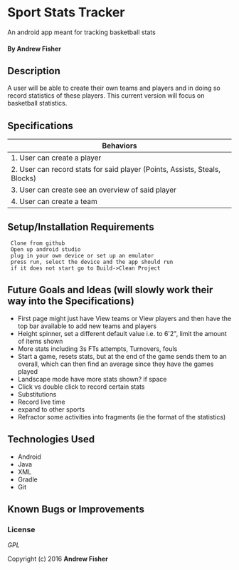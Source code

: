 # Sport Stats Tracker

An android app meant for tracking basketball stats

#### By **Andrew Fisher**

## Description
A user will be able to create their own teams and players and in doing so record statistics of these players. This current version will focus on basketball statistics.

## Specifications

|Behaviors                |
|------------------------- |
|1. User can create a player|
|2. User can record stats for said player (Points, Assists, Steals, Blocks)|
|3. User can create see an overview of said player|
|4. User can create a team|




## Setup/Installation Requirements

```
 Clone from github
 Open up android studio
 plug in your own device or set up an emulator
 press run, select the device and the app should run
 if it does not start go to Build->Clean Project
```


## Future Goals and Ideas (will slowly work their way into the Specifications)
 * First page might just have View teams or View players and then have the top bar available to add new teams and players
 * Height spinner, set a different default value i.e. to 6'2", limit the amount of items shown
 * More stats including 3s FTs attempts, Turnovers, fouls
 * Start a game, resets stats, but at the end of the game sends them to an overall, which can then find an average since they have the games played
 * Landscape mode have more stats shown? if space
 * Click vs double click to record certain stats
 * Substitutions
 * Record live time
 * expand to other sports
 * Refractor some activities into fragments (ie the format of the statistics)


## Technologies Used

* Android
* Java
* XML
* Gradle
* Git


## Known Bugs or Improvements


### License

*GPL*

Copyright (c) 2016 **Andrew Fisher**

